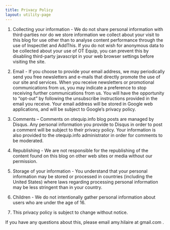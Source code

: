```yaml
---
title: Privacy Policy
layout: utility-page
---
```



1. Collecting your information - We do not share personal information with third-parties 
nor do we store information we collect about your visit to this blog for use 
other than to analyse content performance through the use of Inspectlet and 
AddThis. If you do not wish for anonymous data to be collected about your use 
of OT Equip, you can prevent this by disabling third-party javascript in your 
web browser settings before visiting the site.

2. Email - If you choose to provide your email address, we may periodically send 
you free newsletters and e-mails that directly promote the use of our site and 
services. When you receive newsletters or promotional communications from us, 
you may indicate a preference to stop receiving further communications from us. 
You will have the opportunity to “opt-out” by following the unsubscribe instructions 
provided in the email you receive. Your email address will be stored in Google 
web applications, and will be subject to Google’s privacy policy.

3. Comments – Comments on otequip.info blog posts are managed by Disqus. Any personal 
information you provide to Disqus in order to post a comment will be subject to 
their privacy policy. Your information is also provided to the otequip.info 
administrator in order for comments to be moderated.

4. Republishing - We are not responsible for the republishing of the content found 
on this blog on other web sites or media without our permission. 

5. Storage of your information - You understand that your personal information 
may be stored or processed in countries (including the United States) where laws 
regarding processing personal information may be less stringent than in your country.

6. Children - We do not intentionally gather personal information about users who are under the age of 16.

7. This privacy policy is subject to change without notice.

If you have any questions about this, please email amy.hilaire at gmail.com .